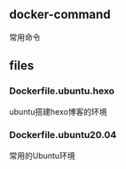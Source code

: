 ## docker-command
常用命令

## files
### Dockerfile.ubuntu.hexo
ubuntu搭建hexo博客的环境

### Dockerfile.ubuntu20.04
常用的Ubuntu环境




